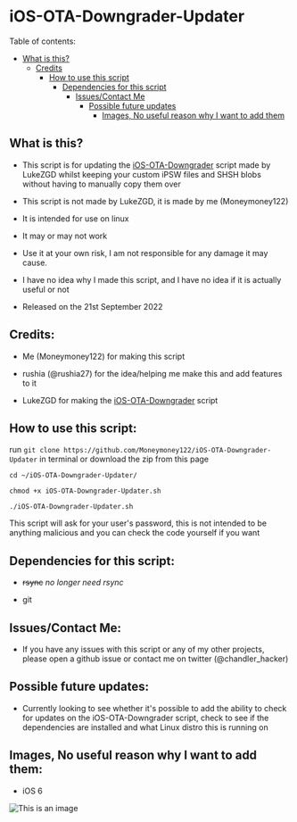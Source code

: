 # iOS-OTA-Downgrader-Updater

Table of contents:

 - [What is this?](https://github.com/Moneymoney122/iOS-OTA-Downgrader-Updater#what-is-this) 
   - [Credits](https://github.com/Moneymoney122/iOS-OTA-Downgrader-Updater#credits)
     - [How to use this script](https://github.com/Moneymoney122/iOS-OTA-Downgrader-Updater#how-to-use-this-script)
       - [Dependencies for this script](https://github.com/Moneymoney122/iOS-OTA-Downgrader-Updater#dependencies-for-this-script)
         - [Issues/Contact Me](https://github.com/Moneymoney122/iOS-OTA-Downgrader-Updater#issuescontact-me)
           - [Possible future updates](https://github.com/Moneymoney122/iOS-OTA-Downgrader-Updater#possible-future-updates)
             - [Images, No useful reason why I want to add them](https://github.com/Moneymoney122/iOS-OTA-Downgrader-Updater#images-no-useful-reason-why-i-want-to-add-them)
              
## What is this?

- This script is for updating the [iOS-OTA-Downgrader](https://github.com/LukeZGD/iOS-OTA-Downgrader) script made by LukeZGD whilst keeping your custom iPSW files and SHSH blobs without having to manually copy them over

- This script is not made by LukeZGD, it is made by me (Moneymoney122)

- It is intended for use on linux

- It may or may not work

- Use it at your own risk, I am not responsible for any damage it may cause.

- I have no idea why I made this script, and I have no idea if it is actually useful or not

- Released on the 21st September 2022

## Credits:

- Me (Moneymoney122) for making this script

- rushia (@rushia27) for the idea/helping me make this and add features to it

- LukeZGD for making the [iOS-OTA-Downgrader](https://github.com/LukeZGD/iOS-OTA-Downgrader) script

## How to use this script:

 run `git clone https://github.com/Moneymoney122/iOS-OTA-Downgrader-Updater` in terminal or download the zip from this page

`cd ~/iOS-OTA-Downgrader-Updater/`

`chmod +x iOS-OTA-Downgrader-Updater.sh`

`./iOS-OTA-Downgrader-Updater.sh`

This script will ask for your user's password, this is not intended to be anything malicious and you can check the code yourself if you want

## Dependencies for this script: 

- ~~rsync~~ *no longer need rsync*

- git

## Issues/Contact Me:

- If you have any issues with this script or any of my other projects, please open a github issue or contact me on twitter (@chandler_hacker)

## Possible future updates:

- Currently looking to see whether it's possible to add the ability to check for updates on the iOS-OTA-Downgrader script, check to see if the dependencies are installed and what Linux distro this is running on

## Images, No useful reason why I want to add them:

- iOS 6

![This is an image](http://static3.wikia.nocookie.net/__cb20130205030558/logopedia/images/e/e7/Ios-6-logo-hi-res-460x4601.jpg)

